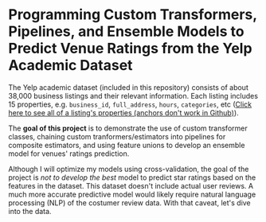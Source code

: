# Programming Custom Transformers, Pipelines, and Ensemble Models to Predict Venue Ratings from the Yelp Academic Dataset

<span id='back-up'>The Yelp academic dataset </span> (included in this repository) consists of about 38,000 business listings and their relevant information. Each listing includes 15 properties, e.g. `business_id`, `full_address`, `hours`, `categories`, etc ([Click here to see all of a listing's properties (anchors don't work in Github)](#listing)).

The **goal of this project** is to demonstrate the use of custom transformer classes, chaining custom tranformers/estimators into pipelines for composite estimators, and using feature unions to develop an ensemble model for venues' ratings prediction.

Although I will optimize my models using cross-validation, the goal of the project is *not to develop the best* model to predict star ratings based on the features in the dataset. This dataset doesn't include actual user reviews. A much more accurate predictive model would likely require natural language processing (NLP) of the costumer review data. With that caveat, let's dive into the data.